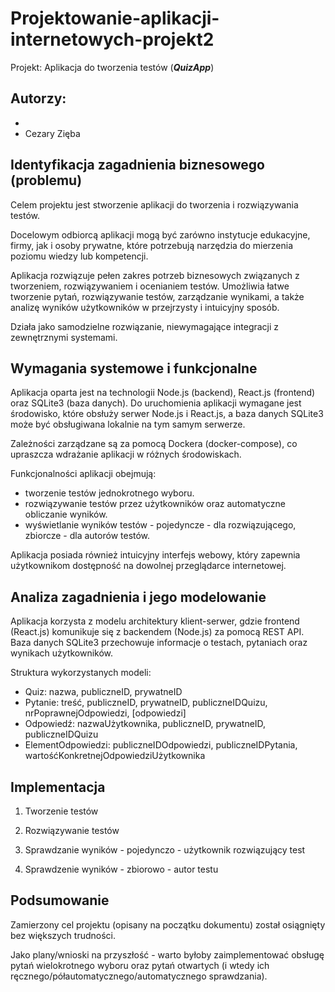 # Projektowanie-aplikacji-internetowych-projekt2

Projekt: Aplikacja do tworzenia testów (_**QuizApp**_)

Autorzy:
- 
- 
- Cezary Zięba

## Identyfikacja zagadnienia biznesowego (problemu)

Celem projektu jest stworzenie aplikacji do tworzenia i rozwiązywania testów. 

Docelowym odbiorcą aplikacji mogą być zarówno instytucje edukacyjne, firmy, jak i osoby prywatne, które potrzebują narzędzia do mierzenia poziomu wiedzy lub kompetencji. 

Aplikacja rozwiązuje pełen zakres potrzeb biznesowych związanych z tworzeniem, rozwiązywaniem i ocenianiem testów. Umożliwia łatwe tworzenie pytań, rozwiązywanie testów, zarządzanie wynikami, a także analizę wyników użytkowników w przejrzysty i intuicyjny sposób. 

Działa jako samodzielne rozwiązanie, niewymagające integracji z zewnętrznymi systemami.


## Wymagania systemowe i funkcjonalne

Aplikacja oparta jest na technologii Node.js (backend), React.js (frontend) oraz SQLite3 (baza danych). Do uruchomienia aplikacji wymagane jest środowisko, które obsłuży serwer Node.js i React.js, a baza danych SQLite3 może być obsługiwana lokalnie na tym samym serwerze. 

Zależności zarządzane są za pomocą Dockera (docker-compose), co upraszcza wdrażanie aplikacji w różnych środowiskach.

Funkcjonalności aplikacji obejmują:
- tworzenie testów jednokrotnego wyboru.
- rozwiązywanie testów przez użytkowników oraz automatyczne obliczanie wyników.
- wyświetlanie wyników testów - pojedyncze - dla rozwiązującego, zbiorcze - dla autorów testów.

Aplikacja posiada również intuicyjny interfejs webowy, który zapewnia użytkownikom dostępność na dowolnej przeglądarce internetowej.


## Analiza zagadnienia i jego modelowanie

Aplikacja korzysta z modelu architektury klient-serwer, gdzie frontend (React.js) komunikuje się z backendem (Node.js) za pomocą REST API. Baza danych SQLite3 przechowuje informacje o testach, pytaniach oraz wynikach użytkowników.

Struktura wykorzystanych modeli:
- Quiz: nazwa, publiczneID, prywatneID
- Pytanie: treść, publiczneID, prywatneID, publiczneIDQuizu, nrPoprawnejOdpowiedzi, [odpowiedzi]
- Odpowiedź: nazwaUżytkownika, publiczneID, prywatneID, publiczneIDQuizu
- ElementOdpowiedzi: publiczneIDOdpowiedzi, publiczneIDPytania, wartośćKonkretnejOdpowiedziUżytkownika


## Implementacja

1. Tworzenie testów

2. Rozwiązywanie testów

3. Sprawdzanie wyników - pojedynczo - użytkownik rozwiązujący test

4. Sprawdzenie wyników - zbiorowo - autor testu


## Podsumowanie

Zamierzony cel projektu (opisany na początku dokumentu) został osiągnięty bez większych trudności. 

Jako plany/wnioski na przyszłość - warto byłoby zaimplementować obsługę pytań wielokrotnego wyboru oraz pytań otwartych (i wtedy ich ręcznego/półautomatycznego/automatycznego sprawdzania).
